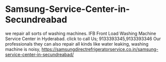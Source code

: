 # Samsung-Service-Center-in-Secundreabad
we repair all sorts of washing machines. IFB Front Load Washing Machine Service Center in Hyderabad. click to call Us; 9133393345,9133393346 Our professionals they can also repair all kinds like water leaking, washing machine is noisy, https://samsungdirectrefrigeratorservice.co.in/samsung-service-center-in-secundreabad/
